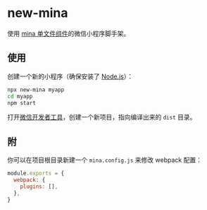 # new-mina

使用 [mina 单文件组件](https://tina.js.org/#/guide/single-file-component)的微信小程序脚手架。

## 使用

创建一个新的小程序（确保安装了 [Node.js](https://nodejs.org)）：

```sh
npx new-mina myapp
cd myapp
npm start
```

打开[微信开发者工具](https://mp.weixin.qq.com/debug/wxadoc/dev/devtools/download.html)，创建一个新项目，指向编译出来的 `dist` 目录。

## 附

你可以在项目根目录新建一个 `mina.config.js` 来修改 webpack 配置：

```js
module.exports = {
  webpack: {
    plugins: [],
  },
}
```
